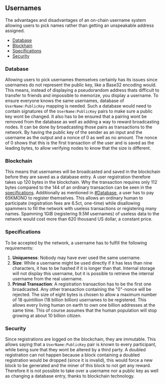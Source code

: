 ## Usernames
The advantages and disadvantages of an on-chain username system allowing users to pick names rather than getting an unspeakable address assigned.

- [Database](#Database)
- [Blockhain](#Blockchain)
- [Specifications](#Specifications)
- [Security](#Security)

### Database
Allowing users to pick usernames themselves certainly has its issues since usernames do not represent the public key, like a Base32 encoding would. This means, instead of displaying a pseudorandom address thats difficult to transfer to friends and impossible to memorize, you display a username. To ensure everyone knows the same usernames, database of `UserName:PublicKey` mapping is needed. Such a database would need to contain signatures of the `UserName:PublicKey` pairs to make sure a public key wont be changed. It also has to be ensured that a pairing wont be removed from the database as well as adding a way to reward broadcasting nodes. It can be done by broadcasting those pairs as transactions to the network. By having the public key of the sender as an input and the username as the output and a nonce of 0 as well as no amount. The nonce of 0 shows that this is the first transaction of the user and is saved as the leading bytes, to allow verifying nodes to know that the size is different.

### Blockchain
This means that usernames will be broadcasted and saved in the blockchain before they are saved as a database entry. A user registration therefore takes up 120 bytes in the blockchain. Why the transaction requires only 112 bytes compared to the 144 of an ordinary transaction can be seen in the [specifications](#Specifications). Additionally as mentioned in [#Database](#Database), a user has to pay 65KMONO to register themselves. This allows an ordinary human to participate (registration fees are 6.5ct, one-time) while disallowing spammers to fill the network with useless transactions or registering many names. Spamming 1GiB (registering 9.5M usernames) of useless data to the network would cost more than 620 thousand US dollar, a constant price.

### Specifications
To be accepted by the network, a username has to fulfill the following requirements:
1. **Uniqueness**: Nobody may have ever used the same username. 
2. **Size**: While a username might be used directly if it has less than nine characters, it has to be hashed if it is longer than that. Internal storage will not display this username, but it is possible to retrieve the internal username from the real username.
3. **Primal Transaction**: A registration transaction has to be the first one broadcasted. Any other transaction containing the "0"-nonce will be rejected.
The size of eight bytes is chosen to allow a maximum number of 18 quintillion (18 billion billion) usernames to be registered. This allows every living human on earth to own one billion addresses at the same time. This of course assumes that the human population will stop growing at about 10 billion citizen.

### Security
Since registrations are logged on the blockchain, they are immutable. This allows saying that a `UserName:PublicKey` pair is known to every participant, while being sure that they wont be altered by a third party. A doubled registration can not happen because a block containing a doubled registration would be dropped (since it is invalid), this would force a new block to be generated and the miner of this block to not get any reward. Therefore it is not possible to take over a username nor a public key as well as changing a database entry, thanks to blockchain technology.
